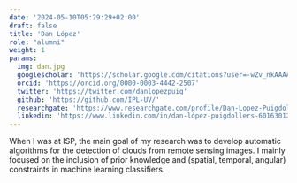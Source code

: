 ```yaml
---
date: '2024-05-10T05:29:29+02:00'
draft: false
title: 'Dan López'
role: "alumni"
weight: 1
params:
  img: dan.jpg
  googlescholar: 'https://scholar.google.com/citations?user=-wZv_nkAAAAJ&hl=en'
  orcid: 'https://orcid.org/0000-0003-4442-2507'
  twitter: 'https://twitter.com/danlopezpuig'
  github: 'https://github.com/IPL-UV/'
  researchgate: 'https://www.researchgate.com/profile/Dan-Lopez-Puigdollers'
  linkedin: 'https://www.linkedin.com/in/dan-lópez-puigdollers-601630129/'
---
```


When I was at ISP, the main goal of my research was to develop automatic algorithms for the detection of clouds from remote sensing images. I mainly focused on the inclusion of prior knowledge and (spatial, temporal, angular) constraints in machine learning classifiers.
